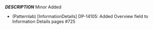 ___DESCRIPTION___
Minor
Added
- (Patternlab) [InformationDetails] DP-14105: Added Overview field to Information Details pages #725

